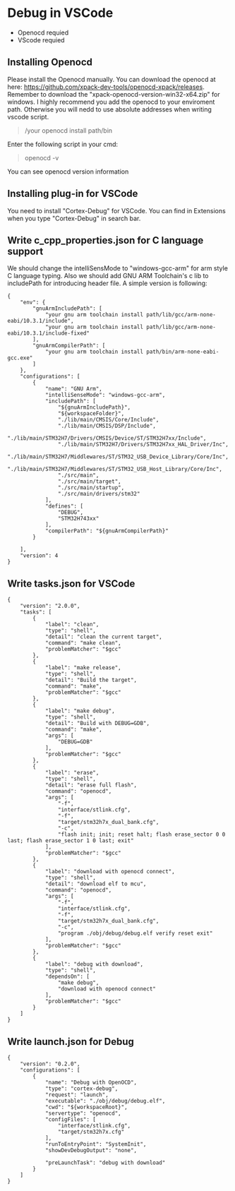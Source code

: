 # Debug in VSCode

- Openocd requied
- VScode requied

## Installing Openocd
Please install the Openocd manually. You can download the openocd at here: https://github.com/xpack-dev-tools/openocd-xpack/releases. Remember to download the "xpack-openocd-version-win32-x64.zip" for windows. I highly recommend you add the openocd to your enviroment path. Otherwise you will nedd to use absolute addresses when writing vscode script.
>/your openocd install path/bin

Enter the following script in your cmd:
>openocd -v

You can see openocd version information

## Installing plug-in for VSCode
You need to install "Cortex-Debug" for VSCode. You can find in Extensions when you type "Cortex-Debug" in search bar.

## Write c_cpp_properties.json for C language support
We should change the intelliSensMode to "windows-gcc-arm" for arm style C language typing. Also we should add GNU ARM Toolchain's c lib to includePath for introducing header file. A simple version is following:

```
{
    "env": {
        "gnuArmIncludePath": [
            "your gnu arm toolchain install path/lib/gcc/arm-none-eabi/10.3.1/include",
            "your gnu arm toolchain install path/lib/gcc/arm-none-eabi/10.3.1/include-fixed"
        ],
        "gnuArmCompilerPath": [
            "your gnu arm toolchain install path/bin/arm-none-eabi-gcc.exe"
        ]
    },
    "configurations": [
        {
            "name": "GNU Arm",
            "intelliSenseMode": "windows-gcc-arm",
            "includePath": [
                "${gnuArmIncludePath}",
                "${workspaceFolder}",
                "./lib/main/CMSIS/Core/Include",
                "./lib/main/CMSIS/DSP/Include",
                "./lib/main/STM32H7/Drivers/CMSIS/Device/ST/STM32H7xx/Include",
                "./lib/main/STM32H7/Drivers/STM32H7xx_HAL_Driver/Inc",
                "./lib/main/STM32H7/Middlewares/ST/STM32_USB_Device_Library/Core/Inc",
                "./lib/main/STM32H7/Middlewares/ST/STM32_USB_Host_Library/Core/Inc",
                "./src/main",
                "./src/main/target",
                "./src/main/startup",
                "./src/main/drivers/stm32"
            ],
            "defines": [
                "DEBUG",
                "STM32H743xx"
            ],
            "compilerPath": "${gnuArmCompilerPath}"
        }

    ],
    "version": 4
}
```

## Write tasks.json for VSCode
```
{
    "version": "2.0.0",
    "tasks": [
        {
            "label": "clean",
            "type": "shell",
            "detail": "clean the current target",
            "command": "make clean",
            "problemMatcher": "$gcc"
        },
        {
            "label": "make release",
            "type": "shell",
            "detail": "Build the target",
            "command": "make",
            "problemMatcher": "$gcc"
        },
        {
            "label": "make debug",
            "type": "shell",
            "detail": "Build with DEBUG=GDB",
            "command": "make",
            "args": [
                "DEBUG=GDB"
            ],
            "problemMatcher": "$gcc"
        },
        {
            "label": "erase",
            "type": "shell",
            "detail": "erase full flash",
            "command": "openocd",
            "args": [
                "-f",
                "interface/stlink.cfg",
                "-f",
                "target/stm32h7x_dual_bank.cfg",
                "-c",
                "flash init; init; reset halt; flash erase_sector 0 0 last; flash erase_sector 1 0 last; exit"
            ],
            "problemMatcher": "$gcc"
        },
        {
            "label": "download with openocd connect",
            "type": "shell",
            "detail": "download elf to mcu",
            "command": "openocd",
            "args": [
                "-f",
                "interface/stlink.cfg",
                "-f",
                "target/stm32h7x_dual_bank.cfg",
                "-c",
                "program ./obj/debug/debug.elf verify reset exit"
            ],
            "problemMatcher": "$gcc"
        },
        {
            "label": "debug with download",
            "type": "shell",
            "dependsOn": [
                "make debug",
                "download with openocd connect"
            ],
            "problemMatcher": "$gcc"
        }
    ]
}
```

## Write launch.json for Debug
```
{
    "version": "0.2.0",
    "configurations": [
        {
            "name": "Debug with OpenOCD",
            "type": "cortex-debug",
            "request": "launch",
            "executable": "./obj/debug/debug.elf",
            "cwd": "${workspaceRoot}",
            "servertype": "openocd",
            "configFiles": [
                "interface/stlink.cfg",
                "target/stm32h7x.cfg"
            ],
            "runToEntryPoint": "SystemInit",
            "showDevDebugOutput": "none",

            "preLaunchTask": "debug with download"
        }
    ]
}
```